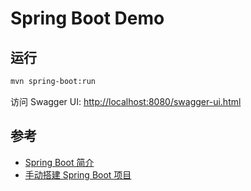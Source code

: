# Spring Boot Demo

## 运行

```bash
mvn spring-boot:run
```

访问 Swagger UI: [http://localhost:8080/swagger-ui.html](http://localhost:8080/swagger-ui.html)

## 参考

- [Spring Boot 简介](./docs/Spring%20Boot%20简介.md)
- [手动搭建 Spring Boot 项目](./docs/手动搭建项目.md)
